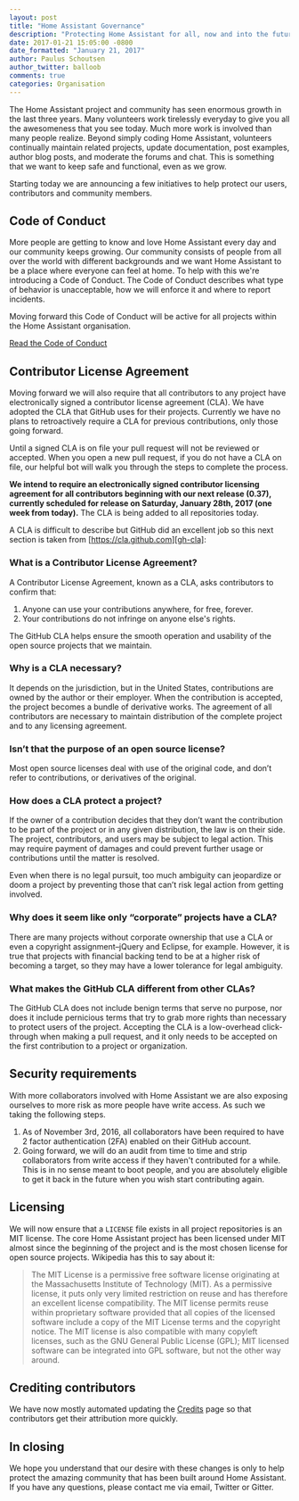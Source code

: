 ```yaml
---
layout: post
title: "Home Assistant Governance"
description: "Protecting Home Assistant for all, now and into the future"
date: 2017-01-21 15:05:00 -0800
date_formatted: "January 21, 2017"
author: Paulus Schoutsen
author_twitter: balloob
comments: true
categories: Organisation
---
```


The Home Assistant project and community has seen enormous growth in the last three years. Many volunteers work tirelessly everyday to give you all the awesomeness that you see today. Much more work is involved than many people realize. Beyond simply coding Home Assistant, volunteers continually maintain related projects, update documentation, post examples, author blog posts, and moderate the forums and chat. This is something that we want to keep safe and functional, even as we grow.

Starting today we are announcing a few initiatives to help protect our users, contributors and community members.

## Code of Conduct

More people are getting to know and love Home Assistant every day and our community keeps growing. Our community consists of people from all over the world with different backgrounds and we want Home Assistant to be a place where everyone can feel at home. To help with this we're introducing a Code of Conduct. The Code of Conduct describes what type of behavior is unacceptable, how we will enforce it and where to report incidents.

Moving forward this Code of Conduct will be active for all projects within the Home Assistant organisation.

[Read the Code of Conduct][coc]

[coc]: http://contributor-covenant.org/version/1/4/

## Contributor License Agreement

Moving forward we will also require that all contributors to any project have electronically signed a contributor license agreement (CLA). We have adopted the CLA that GitHub uses for their projects. Currently we have no plans to retroactively require a CLA for previous contributions, only those going forward.

Until a signed CLA is on file your pull request will not be reviewed or accepted. When you open a new pull request, if you do not have a CLA on file, our helpful bot will walk you through the steps to complete the process.

**We intend to require an electronically signed contributor licensing agreement for all contributors beginning with our next release (0.37), currently scheduled for release on Saturday, January 28th, 2017 (one week from today).** The CLA is being added to all repositories today.

A CLA is difficult to describe but GitHub did an excellent job so this next section is taken from [https://cla.github.com][gh-cla]:

### What is a Contributor License Agreement?

A Contributor License Agreement, known as a CLA, asks contributors to confirm that:

1. Anyone can use your contributions anywhere, for free, forever.
2. Your contributions do not infringe on anyone else's rights.

The GitHub CLA helps ensure the smooth operation and usability of the open source projects that we maintain.

### Why is a CLA necessary?

It depends on the jurisdiction, but in the United States, contributions are owned by the author or their employer. When the contribution is accepted, the project becomes a bundle of derivative works. The agreement of all contributors are necessary to maintain distribution of the complete project and to any licensing agreement.

### Isn’t that the purpose of an open source license?

Most open source licenses deal with use of the original code, and don’t refer to contributions, or derivatives of the original.

### How does a CLA protect a project?

If the owner of a contribution decides that they don’t want the contribution to be part of the project or in any given distribution, the law is on their side. The project, contributors, and users may be subject to legal action. This may require payment of damages and could prevent further usage or contributions until the matter is resolved.

Even when there is no legal pursuit, too much ambiguity can jeopardize or doom a project by preventing those that can’t risk legal action from getting involved.

### Why does it seem like only “corporate” projects have a CLA?

There are many projects without corporate ownership that use a CLA or even a copyright assignment–jQuery and Eclipse, for example. However, it is true that projects with financial backing tend to be at a higher risk of becoming a target, so they may have a lower tolerance for legal ambiguity.

### What makes the GitHub CLA different from other CLAs?

The GitHub CLA does not include benign terms that serve no purpose, nor does it include pernicious terms that try to grab more rights than necessary to protect users of the project. Accepting the CLA is a low-overhead click-through when making a pull request, and it only needs to be accepted on the first contribution to a project or organization.

[gh-cla]: https://cla.github.com/

## Security requirements

With more collaborators involved with Home Assistant we are also exposing ourselves to more risk as more people have write access. As such we taking the following steps.

 1. As of November 3rd, 2016, all collaborators have been required to have 2 factor authentication (2FA) enabled on their GitHub account.
 2. Going forward, we will do an audit from time to time and strip collaborators from write access if they haven't contributed for a while. This is in no sense meant to boot people, and you are absolutely eligible to get it back in the future when you wish start contributing again.

## Licensing

We will now ensure that a `LICENSE` file exists in all project repositories is an MIT license. The core Home Assistant project has been licensed under MIT almost since the beginning of the project and is the most chosen license for open source projects. Wikipedia has this to say about it:

> The MIT License is a permissive free software license originating at the Massachusetts Institute of Technology (MIT). As a permissive license, it puts only very limited restriction on reuse and has therefore an excellent license compatibility. The MIT license permits reuse within proprietary software provided that all copies of the licensed software include a copy of the MIT License terms and the copyright notice. The MIT license is also compatible with many copyleft licenses, such as the GNU General Public License (GPL); MIT licensed software can be integrated into GPL software, but not the other way around.

## Crediting contributors

We have now mostly automated updating the [Credits](/developers/credits/) page so that contributors get their attribution more quickly.

## In closing

We hope you understand that our desire with these changes is only to help protect the amazing community that has been built around Home Assistant. If you have any questions, please contact me via email, Twitter or Gitter.
